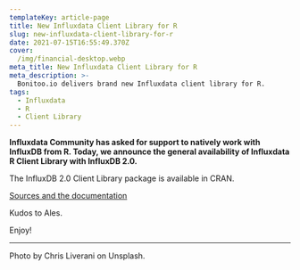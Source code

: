 ```yaml
---
templateKey: article-page
title: New Influxdata Client Library for R
slug: new-influxdata-client-library-for-r
date: 2021-07-15T16:55:49.370Z
cover:
  /img/financial-desktop.webp
meta_title: New Influxdata Client Library for R
meta_description: >-
  Bonitoo.io delivers brand new Influxdata client library for R.
tags:
  - Influxdata
  - R
  - Client Library
---
```


**Influxdata Community has asked for support to natively work with InfluxDB from R. Today, we announce the general availability of Influxdata R Client Library with InfluxDB 2.0.**

The InfluxDB 2.0 Client Library package is available in CRAN.

[Sources and the documentation](https://github.com/influxdata/influxdb-client-r)

Kudos to Ales.

Enjoy!

---

Photo by Chris Liverani on Unsplash.